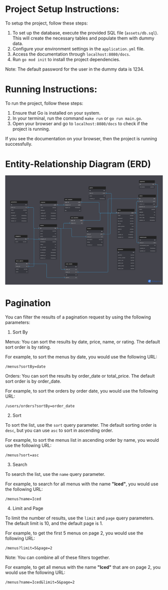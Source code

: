# Project Setup Instructions:

To setup the project, follow these steps:

1. To set up the database, execute the provided SQL file (`assets/db.sql`). This will create the necessary tables and populate them with dummy data.
2. Configure your environment settings in the `application.yml` file.
3. Access the documentation through `localhost:8080/docs`.
4. Run `go mod init` to install the project dependencies.

Note: The default password for the user in the dummy data is 1234.

# Running Instructions:

To run the project, follow these steps:

1. Ensure that Go is installed on your system.
2. In your terminal, run the command `make run` or `go run main.go`.
3. Open your browser and go to `localhost:8080/docs` to check if the project is running.

If you see the documentation on your browser, then the project is running successfully.

# Entity-Relationship Diagram (ERD)

![ERD](assets/erd.png)

# Pagination

You can filter the results of a pagination request by using the following parameters:

1. Sort By

Menus: You can sort the results by date, price, name, or rating. The default sort order is by rating.

For example, to sort the menus by date, you would use the following URL:

```
/menus?sortBy=date
```

Orders: You can sort the results by order_date or total_price. The default sort order is by order_date.

For example, to sort the orders by order date, you would use the following URL:

```
/users/orders?sortBy=order_date
```

2. Sort

To sort the list, use the `sort` query parameter. The default sorting order is `desc`, but you can use `asc` to sort in ascending order.

For example, to sort the menus list in ascending order by name, you would use the following URL:

```
/menus?sort=asc
```

3. Search

To search the list, use the `name` query parameter.

For example, to search for all menus with the name **"Iced"**, you would use the following URL:

```
/menus?name=Iced
```

4. Limit and Page

To limit the number of results, use the `limit` and `page` query parameters. The default limit is 10, and the default page is 1.

For example, to get the first 5 menus on page 2, you would use the following URL:

```
/menus?limit=5&page=2
```

Note: You can combine all of these filters together.

For example, to get all menus with the name **"Iced"** that are on page 2, you would use the following URL:

```
/menus?name=Iced&limit=5&page=2
```
